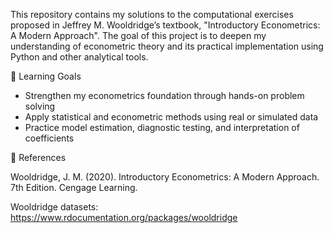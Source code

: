 This repository contains my solutions to the computational exercises proposed in Jeffrey M. Wooldridge’s textbook, "Introductory Econometrics: A Modern Approach".
The goal of this project is to deepen my understanding of econometric theory and its practical implementation using Python and other analytical tools.


🧠 Learning Goals

- Strengthen my econometrics foundation through hands-on problem solving
- Apply statistical and econometric methods using real or simulated data
- Practice model estimation, diagnostic testing, and interpretation of coefficients


🧾 References

Wooldridge, J. M. (2020). Introductory Econometrics: A Modern Approach. 7th Edition. Cengage Learning.

Wooldridge datasets: https://www.rdocumentation.org/packages/wooldridge
